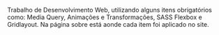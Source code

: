 Trabalho de Desenvolvimento Web, utilizando alguns itens obrigatórios como: Media Query, Animações e Transformações, SASS Flexbox e Gridlayout. Na página sobre está aonde cada item foi aplicado no site.
